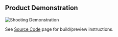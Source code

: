 ## Product Demonstration

![Shooting Demonstration](/Sprint_2/images/Shooting.gif 'Shooting Demonstration')

See [Source Code](https://github.com/monacogustavo/COP4331/blob/master/Sprint_1/product_demonstration.md) page for build/preview instructions.
